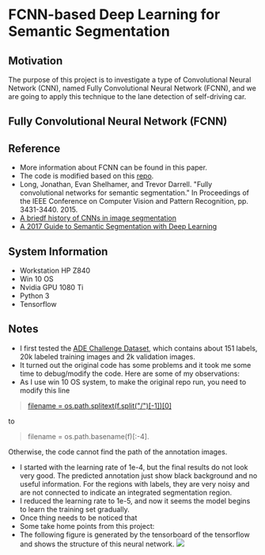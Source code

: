 # FCNN-based Deep Learning for Semantic Segmentation

## Motivation
The purpose of this project is to investigate a type of Convolutional Neural Network (CNN), named Fully Convolutional Neural Network (FCNN), and we are going to apply this technique to the lane detection of self-driving car.

## Fully Convolutional Neural Network (FCNN)

## Reference
* More information about FCNN can be found in this paper.
* The code is modified based on this [repo](https://github.com/shekkizh/FCN.tensorflow). 
* Long, Jonathan, Evan Shelhamer, and Trevor Darrell. "Fully convolutional networks for semantic segmentation." In Proceedings of the IEEE Conference on Computer Vision and Pattern Recognition, pp. 3431-3440. 2015.
* [A briedf history of CNNs in image segmentation](https://blog.athelas.com/a-brief-history-of-cnns-in-image-segmentation-from-r-cnn-to-mask-r-cnn-34ea83205de4?gi=347ae9a5fb76)
* [A 2017 Guide to Semantic Segmentation with Deep Learning](http://blog.qure.ai/notes/semantic-segmentation-deep-learning-review)

## System Information
* Workstation HP Z840
* Win 10 OS
* Nvidia GPU 1080 Ti
* Python 3
* Tensorflow

## Notes
* I first tested the [ADE Challenge Dataset](http://data.csail.mit.edu/places/ADEchallenge/ADEChallengeData2016.zip), which contains about 151 labels, 20k labeled training images and 2k validation images. 
* It turned out the original code has some problems and it took me some time to debug/modify the code. Here are some of my observations:
 * As I use win 10 OS system, to make the original repo run, you need to modify this line
> [                filename = os.path.splitext(f.split("/")[-1])[0]](https://github.com/shekkizh/FCN.tensorflow/blob/27777723c62764fb69b031e79cfe8b50a80ca957/read_MITSceneParsingData.py#L54)
 
to 
> filename = os.path.basename(f)[:-4]. 
> 

Otherwise, the code cannot find the path of the annotation images.

* I started with the learning rate of 1e-4, but the final results do not look very good. The predicted annotation just show black background and no useful information. For the regions with labels, they are very noisy and are not connected to indicate an integrated segmentation region. 
* I reduced the learning rate to 1e-5, and now it seems the model begins to learn the training set gradually.
* Once thing needs to be noticed that 
* Some take home points from this project:
* The following figure is generated by the tensorboard of the tensorflow and shows the structure of this neural network. 
![](https://github.com/yuanlin37/Self-Driving_Car_Lane_Detection/blob/master/fig/20170928210527.jpg)
